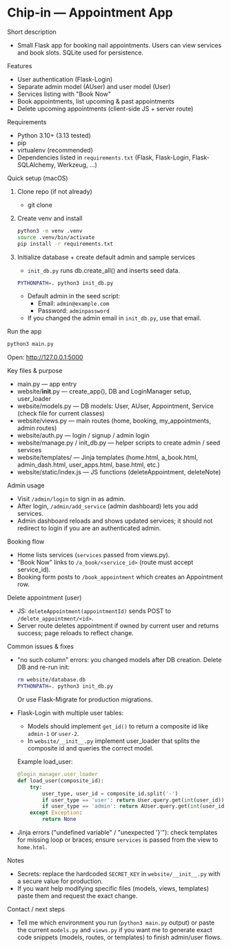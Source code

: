 # Chip-in — Appointment App

Short description
- Small Flask app for booking nail appointments. Users can view services and book slots. SQLite used for persistence.

Features
- User authentication (Flask-Login)
- Separate admin model (AUser) and user model (User)
- Services listing with "Book Now"
- Book appointments, list upcoming & past appointments
- Delete upcoming appointments (client-side JS + server route)

Requirements
- Python 3.10+ (3.13 tested)
- pip
- virtualenv (recommended)
- Dependencies listed in `requirements.txt` (Flask, Flask-Login, Flask-SQLAlchemy, Werkzeug, ...)

Quick setup (macOS)
1. Clone repo (if not already)
   - git clone <repo-url>

2. Create venv and install
   ```bash
   python3 -m venv .venv
   source .venv/bin/activate
   pip install -r requirements.txt
   ```

3. Initialize database + create default admin and sample services
   - `init_db.py` runs db.create_all() and inserts seed data.
   ```bash
   PYTHONPATH=. python3 init_db.py
   ```
   - Default admin in the seed script:
     - Email: `admin@example.com`
     - Password: `adminpassword`
   - If you changed the admin email in `init_db.py`, use that email.

Run the app
```bash
python3 main.py
```
Open: http://127.0.0.1:5000

Key files & purpose
- main.py — app entry
- website/__init__.py — create_app(), DB and LoginManager setup, user_loader
- website/models.py — DB models: User, AUser, Appointment, Service (check file for current classes)
- website/views.py — main routes (home, booking, my_appointments, admin routes)
- website/auth.py — login / signup / admin login
- website/manage.py / init_db.py — helper scripts to create admin / seed services
- website/templates/ — Jinja templates (home.html, a_book.html, admin_dash.html, user_apps.html, base.html, etc.)
- website/static/index.js — JS functions (deleteAppointment, deleteNote)

Admin usage
- Visit `/admin/login` to sign in as admin.
- After login, `/admin/add_service` (admin dashboard) lets you add services.
- Admin dashboard reloads and shows updated services; it should not redirect to login if you are an authenticated admin.

Booking flow
- Home lists services (`services` passed from views.py).
- "Book Now" links to `/a_book/<service_id>` (route must accept service_id).
- Booking form posts to `/book_appointment` which creates an Appointment row.

Delete appointment (user)
- JS: `deleteAppointment(appointmentId)` sends POST to `/delete_appointment/<id>`.
- Server route deletes appointment if owned by current user and returns success; page reloads to reflect change.

Common issues & fixes
- "no such column" errors: you changed models after DB creation. Delete DB and re-run init:
  ```bash
  rm website/database.db
  PYTHONPATH=. python3 init_db.py
  ```
  Or use Flask-Migrate for production migrations.

- Flask-Login with multiple user tables:
  - Models should implement `get_id()` to return a composite id like `admin-1` or `user-2`.
  - In `website/__init__.py` implement user_loader that splits the composite id and queries the correct model.

  Example load_user:
  ```python
  @login_manager.user_loader
  def load_user(composite_id):
      try:
          user_type, user_id = composite_id.split('-')
          if user_type == 'user': return User.query.get(int(user_id))
          if user_type == 'admin': return AUser.query.get(int(user_id))
      except Exception:
          return None
  ```

- Jinja errors ("undefined variable" / "unexpected '}'"): check templates for missing loop or braces; ensure `services` is passed from the view to `home.html`.

Notes
- Secrets: replace the hardcoded `SECRET_KEY` in `website/__init__.py` with a secure value for production.
- If you want help modifying specific files (models, views, templates) paste them and request the exact change.

Contact / next steps
- Tell me which environment you run (`python3 main.py` output) or paste the current `models.py` and `views.py` if you want me to generate exact code snippets (models, routes, or templates) to finish admin/user flows.

